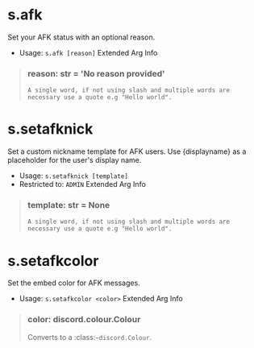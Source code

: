 # s.afk
Set your AFK status with an optional reason.<br/>
 - Usage: `s.afk [reason]`
Extended Arg Info
> ### reason: str = 'No reason provided'
> ```
> A single word, if not using slash and multiple words are necessary use a quote e.g "Hello world".
> ```
# s.setafknick
Set a custom nickname template for AFK users. Use {displayname} as a placeholder for the user's display name.<br/>
 - Usage: `s.setafknick [template]`
 - Restricted to: `ADMIN`
Extended Arg Info
> ### template: str = None
> ```
> A single word, if not using slash and multiple words are necessary use a quote e.g "Hello world".
> ```
# s.setafkcolor
Set the embed color for AFK messages.<br/>
 - Usage: `s.setafkcolor <color>`
Extended Arg Info
> ### color: discord.colour.Colour
> Converts to a :class:`~discord.Colour`.
> 
>     
